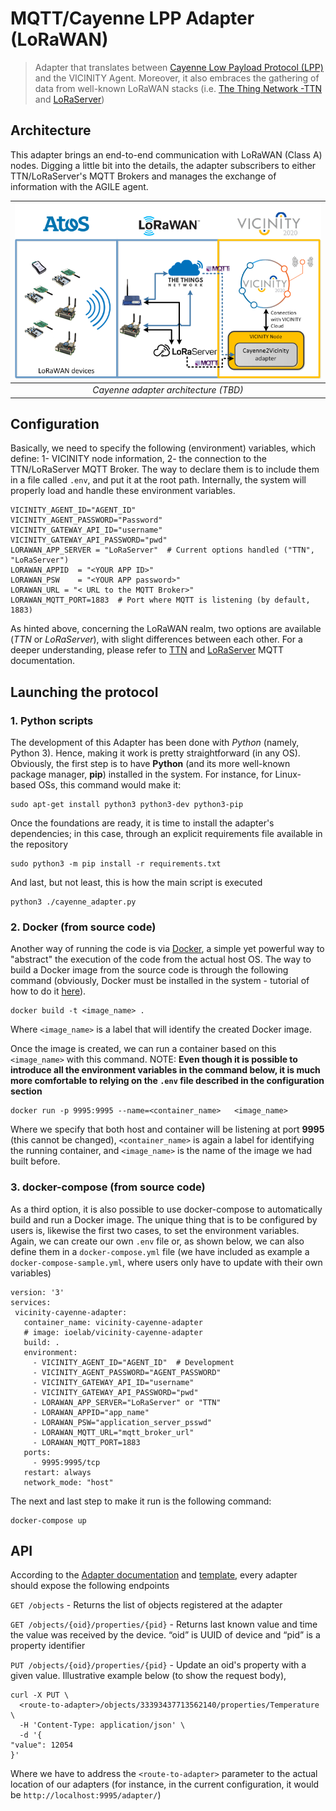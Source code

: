 <!--
# Copyright (C) 2018 ATOS Spain S.A., Sky-Watch
# All rights reserved. This program and the accompanying materials
# are made available under the terms of the Eclipse Public License 2.0
# which accompanies this distribution, and is available at
# https://www.eclipse.org/legal/epl-2.0/
# 
# SPDX-License-Identifier: EPL-2.0
#
# Contributors:
#     ATOS Spain - agile-lora protocol implementation
#	  SKy-Watch - LoRaServer Dockerization and integration
-->

# MQTT/Cayenne LPP Adapter (LoRaWAN)

> Adapter that translates between [Cayenne Low Payload Protocol (LPP)](https://mydevices.com/cayenne/docs/lora/) and the VICINITY Agent. Moreover, it also embraces the gathering of data from well-known LoRaWAN stacks (i.e. [The Thing Network -TTN](https://www.thethingsnetwork.org/) and [LoRaServer](https://www.loraserver.io/))


## Architecture

This adapter brings an end-to-end communication with LoRaWAN (Class A) nodes. Digging a little bit into the details, the adapter subscribers to either TTN/LoRaServer's MQTT Brokers and manages the exchange of information with the AGILE agent.

| ![Cayenne adapter architecture Placeholder](docs/cayenne-adapter.png) | 
|:--:|
| *Cayenne adapter architecture (TBD)* |


## Configuration

Basically, we need to specify the following (environment) variables, which define: 1- VICINITY node information, 2- the connection to the TTN/LoRaServer MQTT Broker. The way to declare them is to include them in a file called `.env`, and put it at the root path. Internally, the system will properly load and handle these environment variables.

```
VICINITY_AGENT_ID="AGENT_ID"  
VICINITY_AGENT_PASSWORD="Password"
VICINITY_GATEWAY_API_ID="username"
VICINITY_GATEWAY_API_PASSWORD="pwd"
LORAWAN_APP_SERVER = "LoRaServer"  # Current options handled ("TTN", "LoRaServer")
LORAWAN_APPID  = "<YOUR APP ID>"
LORAWAN_PSW    = "<YOUR APP password>"
LORAWAN_URL = "< URL to the MQTT Broker>"
LORAWAN_MQTT_PORT=1883  # Port where MQTT is listening (by default, 1883)
```
As hinted above, concerning the LoRaWAN realm, two options are available (*TTN* or *LoRaServer*), with slight differences between each other. For a deeper understanding, please refer to [TTN](https://www.thethingsnetwork.org/docs/applications/mqtt/) and [LoRaServer](https://www.loraserver.io/install/mqtt-auth/) MQTT documentation. 


## Launching the protocol

  ### 1. Python scripts

The development of this Adapter has been done with *Python* (namely, Python 3). Hence, making it work is pretty straightforward (in any OS). Obviously, the first step is to have **Python** (and its more well-known package manager, **pip**) installed in the system. For instance, for Linux-based OSs, this command would make it:

```
sudo apt-get install python3 python3-dev python3-pip
```

Once the foundations are ready, it is time to install the adapter's dependencies; in this case, through an explicit requirements file available in the repository

```
sudo python3 -m pip install -r requirements.txt
```

And last, but not least, this is how the main script is executed

```
python3 ./cayenne_adapter.py
```

  ### 2. Docker (from source code)

Another way of running the code is via [Docker](https://www.docker.com/), a simple yet powerful way to "abstract" the execution of the code from the actual host OS. The way to build a Docker image from the source code is through the following command (obviously, Docker must be installed in the system - tutorial of how to do it [here](https://docs.docker.com/install/)).

```
docker build -t <image_name> .
```

Where `<image_name>` is a label that will identify the created Docker image.

Once the image is created, we can run a container based on this `<image_name>` with this command. NOTE: **Even though it is possible to introduce all the environment variables in the command below, it is much more comfortable to relying on the `.env` file described in the configuration section** 


```
docker run -p 9995:9995 --name=<container_name>   <image_name>
```

Where we specify that both host and container will be listening at port **9995** (this cannot be changed), `<container_name>` is again a label for identifying the running container, and `<image_name>` is the name of the image we had built before.

  ### 3. docker-compose (from source code)

As a third option, it is also possible to use docker-compose to automatically build and run a Docker image. The unique thing that is to be configured by users is, likewise the first two cases, to set the environment variables. Again, we can create our own `.env` file or, as shown below, we can also define them in a `docker-compose.yml` file (we have included as example a `docker-compose-sample.yml`, where users only have to update with their own variables)   
   
   ```
version: '3'
services:
    vicinity-cayenne-adapter:
      container_name: vicinity-cayenne-adapter
      # image: ioelab/vicinity-cayenne-adapter
      build: .    
      environment:
        - VICINITY_AGENT_ID="AGENT_ID"  # Development
        - VICINITY_AGENT_PASSWORD="AGENT_PASSWORD"
        - VICINITY_GATEWAY_API_ID="username"
        - VICINITY_GATEWAY_API_PASSWORD="pwd"
        - LORAWAN_APP_SERVER="LoRaServer" or "TTN"
        - LORAWAN_APPID="app_name"
        - LORAWAN_PSW="application_server_psswd"
        - LORAWAN_MQTT_URL="mqtt_broker_url"   
        - LORAWAN_MQTT_PORT=1883 
      ports: 
        - 9995:9995/tcp
      restart: always    
      network_mode: "host"
   ```  

The next and last step to make it run is the following command:
   
```
docker-compose up
```


## API

According to the [Adapter documentation](https://github.com/vicinityh2020/vicinity-agent/blob/master/docs/ADAPTER.md) and [template](https://github.com/vicinityh2020/vicinity-adapter-template), every adapter should expose the following endpoints

`GET /objects` - Returns the list of objects registered at the adapter

`GET /objects/{oid}/properties/{pid}` - Returns last known value and time the value was received by the device. “oid” is UUID of device and “pid” is a property identifier

`PUT /objects/{oid}/properties/{pid}` - Update an oid's property with a given value. Illustrative example below (to show the request body), 

```
curl -X PUT \
  <route-to-adapter>/objects/33393437713562140/properties/Temperature \
  -H 'Content-Type: application/json' \
  -d '{
"value": 12054
}'
```

Where we have to address the  `<route-to-adapter>` parameter to the actual location of our adapters (for instance, in the current configuration, it would be `http://localhost:9995/adapter/`)
